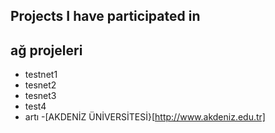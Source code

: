 ## Projects I have participated in

## ağ projeleri

- testnet1
- tesnet2
- tesnet3
- test4
- artı
-[AKDENİZ ÜNİVERSİTESİ}[http://www.akdeniz.edu.tr]
